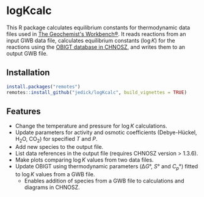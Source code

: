 # logKcalc

This R package calculates equilibrium constants for thermodynamic data files used in [The Geochemist's Workbench®](https://www.gwb.com).
It reads reactions from an input GWB data file, calculates equilibrium constants (log&#8201;*K*) for the reactions using the [OBIGT database in CHNOSZ](http://chnosz.net/vignettes/obigt.html), and writes them to an output GWB file.

## Installation

```R
install.packages("remotes")
remotes::install_github("jedick/logKcalc", build_vignettes = TRUE)
```

## Features

  * Change the temperature and pressure for log&#8201;*K* calculations.
  * Update parameters for activity and osmotic coefficients (Debye-Hückel, H<sub>2</sub>O, CO<sub>2</sub>) for specified *T* and *P*.
  * Add new species to the output file.
  * List data references in the output file (requires CHNOSZ version > 1.3.6).
  * Make plots comparing log&#8201;*K* values from two data files.
  * Update OBIGT using thermodynamic parameters (Δ*G*°, *S*° and <i>C<sub>p</sub></i>°) fitted to log&#8201;*K* values from a GWB file.
    * Enables addition of species from a GWB file to calculations and diagrams in CHNOSZ.
